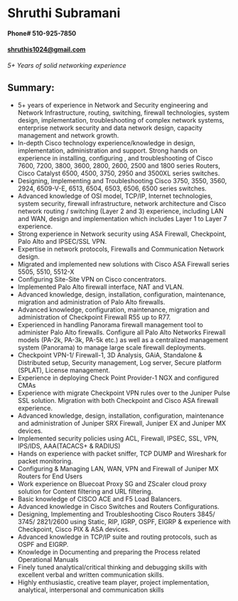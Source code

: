 # Shruthi Subramani
#### Phone# 510-925-7850
#### shruthis1024@gmail.com	

_5+ Years of solid networking experience_


## Summary:

- 5+ years of experience in Network and Security engineering and Network Infrastructure, routing, switching, firewall technologies, system design, implementation, troubleshooting of complex network systems, enterprise network security and data network design, capacity management and network growth. 
- In-depth Cisco technology experience/knowledge in design, implementation, administration and support. 
Strong hands on experience in installing, configuring , and troubleshooting of Cisco 7600, 7200, 3800, 3600, 2800, 2600, 2500 and 1800 series Routers, Cisco Catalyst 6500, 4500, 3750, 2950 and 3500XL series switches. 
- Designing, Implementing and Troubleshooting Cisco 3750, 3550, 3560, 2924, 6509-V-E, 6513, 6504, 6503, 6506, 6500 series switches. 
- Advanced knowledge of OSI model, TCP/IP, Internet technologies, system security, firewall infrastructure, network architecture and Cisco network routing / switching (Layer 2 and 3) experience, including LAN and WAN, design and implementation which includes Layer 1 to Layer 7 experience. 
- Strong experience in Network security using ASA Firewall, Checkpoint, Palo Alto and IPSEC/SSL VPN. 
- Expertise in network protocols, Firewalls and Communication Network design. 
- Migrated and implemented new solutions with Cisco ASA Firewall series 5505, 5510, 5512-X 
- Configuring Site-Site VPN on Cisco concentrators. 
- Implemented Palo Alto firewall interface, NAT and VLAN. 
- Advanced knowledge, design, installation, configuration, maintenance, migration and administration of Palo Alto firewalls. 
- Advanced knowledge, configuration, maintenance, migration and administration of Checkpoint Firewall R55 up to R77. 
- Experienced in handling Panorama firewall management tool to administer Palo Alto firewalls. 
Configure all Palo Alto Networks Firewall models (PA-2k, PA-3k, PA-5k etc.) as well as a centralized management system (Panorama) to manage large scale firewall deployments. 
- Checkpoint VPN-1/ Firewall-1, 3D Analysis, GAiA, Standalone & Distributed setup, Security management, Log server, Secure platform (SPLAT), License management. 
- Experience in deploying Check Point Provider-1 NGX and configured CMAs 
- Experience with migrate Checkpoint VPN rules over to the Juniper Pulse SSL solution. Migration with both Checkpoint and Cisco ASA firewall experience. 
- Advanced knowledge, design, installation, configuration, maintenance and administration of Juniper SRX Firewall, Juniper EX and Juniper MX devices. 
- Implemented security policies using ACL, Firewall, IPSEC, SSL, VPN, IPS/IDS, AAA(TACACS+ & RADIUS) 
- Hands on experience with packet sniffer, TCP DUMP and Wireshark for packet monitoring. 
- Configuring & Managing LAN, WAN, VPN and Firewall of Juniper MX Routers for End Users 
- Work experience on Bluecoat Proxy SG and ZScaler cloud proxy solution for Content filtering and URL filtering. 
- Basic knowledge of CISCO ACE and F5 Load Balancers. 
- Advanced knowledge in Cisco Switches and Routers Configurations. 
- Designing, Implementing and Troubleshooting Cisco Routers 3845/ 3745/ 2821/2600 using Static, RIP, IGRP, OSPF, EIGRP & experience with Checkpoint, Cisco PIX & ASA devices. 
- Advanced knowledge in TCP/IP suite and routing protocols, such as OSPF and EIGRP. 
- Knowledge in Documenting and preparing the Process related Operational Manuals 
- Finely tuned analytical/critical thinking and debugging skills with excellent verbal and written communication skills. 
- Highly enthusiastic, creative team player, project implementation, analytical, interpersonal and communication skills



